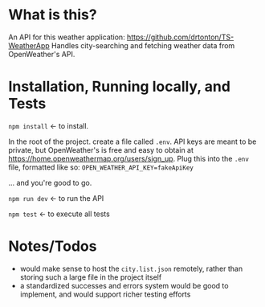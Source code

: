 # What is this?
An API for this weather application: https://github.com/drtonton/TS-WeatherApp
Handles city-searching and fetching weather data from OpenWeather's API.

# Installation, Running locally, and Tests
`npm install` <- to install.

In the root of the project. create a file called `.env`.
API keys are meant to be private, but OpenWeather's is free and easy to obtain at https://home.openweathermap.org/users/sign_up. Plug this into the `.env` file, formatted like so:
`OPEN_WEATHER_API_KEY=fakeApiKey`

... and you're good to go.

`npm run dev` <- to run the API

`npm test` <- to execute all tests

# Notes/Todos
* would make sense to host the `city.list.json` remotely, rather than storing such a large file in the project itself
* a standardized successes and errors system would be good to implement, and would support richer testing efforts
